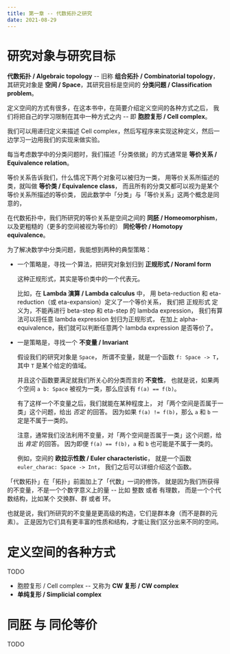 ```yaml
---
title: 第一章 -- 代数拓扑之研究
date: 2021-08-29
---
```


# 研究对象与研究目标

**代数拓扑 / Algebraic topology** -- 旧称 **组合拓扑 / Combinatorial topology**，
其研究对象是 **空间 / Space**，其研究目标是空间的 **分类问题 / Classification problem**。

定义空间的方式有很多，在这本书中，在简要介绍定义空间的各种方式之后，
我们将把自己的学习限制在其中一种方式之内 -- 即 **胞腔复形 / Cell complex**。

我们可以用递归定义来描述 Cell complex，然后写程序来实现这种定义，然后一边学习一边用我们的实现来做实验。

每当考虑数学中的分类问题时，我们描述「分类依据」的方式通常是 **等价关系 / Equivalence relation**。

等价关系告诉我们，什么情况下两个对象可以被归为一类，
用等价关系所描述的类，就叫做 **等价类 / Equivalence class**，
而且所有的分类又都可以视为是某个等价关系所描述的等价类，
因此数学中「分类」与「等价关系」这两个概念是同意的，

在代数拓扑中，我们所研究的等价关系是空间之间的 **同胚 / Homeomorphism**，
以及更粗糙的（更多的空间被视为等价的） **同伦等价 / Homotopy equivalence**。

为了解决数学中分类问题，我能想到两种的典型策略：

- 一个策略是，寻找一个算法，把研究对象划归到 **正规形式 / Noraml form**

  这种正规形式，其实是等价类中的一个代表元。

  比如，在 **Lambda 演算 / Lambda calculus** 中，
  用 beta-reduction 和 eta-reduction（或 eta-expansion）定义了一个等价关系，
  我们把 正规形式 定义为，不能再进行 beta-step 和 eta-step 的 lambda expression，
  我们有算法可以将任意 lambda expression 划归为正规形式，
  在加上 alpha-equivalence，我们就可以判断任意两个 lambda expression 是否等价了。

- 一是策略是，寻找一个 **不变量 / Invariant**

  假设我们的研究对象是 `Space`，
  所谓不变量，就是一个函数 `f: Space -> T`，
  其中 `T` 是某个给定的值域。

  并且这个函数要满足就我们所关心的分类而言的 **不变性**，
  也就是说，如果两个空间 `a b: Space` 被视为一类，那么应该有 `f(a) == f(b)`。

  有了这样一个不变量之后，我们就能在某种程度上，
  对「两个空间是否属于一类」这个问题，给出 *否定* 的回答。
  因为如果 `f(a) != f(b)`，那么 `a` 和 `b` 一定是不属于一类的。

  注意，通常我们没法利用不变量，对「两个空间是否属于一类」这个问题，给出 *肯定* 的回答。
  因为即便 `f(a) == f(b)`，`a` 和 `b` 也可能是不属于一类的。

  例如，空间的 **欧拉示性数 / Euler characteristic**，
  就是一个函数 `euler_charac: Space -> Int`，
  我们之后可以详细介绍这个函数。

「代数拓扑」在「拓扑」前面加上了「代数」一词的修饰，
就是因为我们所获得的不变量，不是一个个数字意义上的量 -- 比如 整数 或者 有理数，
而是一个个代数结构，比如某个 交换群、群 或者 环。

也就是说，我们所研究的不变量是更高级的构造，它们是群本身（而不是群的元素）。
正是因为它们具有更丰富的性质和结构，才能让我们区分出来不同的空间。

# 定义空间的各种方式

TODO

- 胞腔复形 / Cell complex -- 又称为 **CW 复形 / CW complex**
- **单纯复形 / Simplicial complex**

# 同胚 与 同伦等价

TODO
